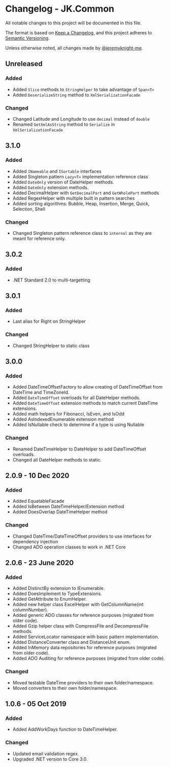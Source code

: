 # Changelog - JK.Common

All notable changes to this project will be documented in this file.

The format is based on [Keep a Changelog](https://keepachangelog.com/),
and this project adheres to [Semantic Versioning](https://semver.org/spec/v2.0.0.html).

Unless otherwise noted, all changes made by [@jeremyknight-me](https://github.com/jeremyknight-me).

## Unreleased

### Added

- Added `Slice` methods to `StringHelper` to take advantage of `Span<T>`
- Added `DeserializeString` method to `XmlSerializationFacade`

### Changed

- Changed Latitude and Longitude to use `decimal` instead of `double`
- Renamed `GetXmlAsString` method to `Serialize` in `XmlSerializationFacade`

## 3.1.0

### Added 

- Added `INameable` and `ISortable` interfaces
- Added Singleton pattern `Lazy<T>` implementation reference class
- Added `DateOnly` version of DateHelper methods. 
- Added `DateOnly` extension methods.
- Added DecimalHelper with `GetDecimalPart` and `GetWholePart` methods
- Added RegexHelper with multiple built in pattern searches
- Added sorting algorithms: Bubble, Heap, Insertion, Merge, Quick, Selection, Shell

### Changed

- Changed Singleton pattern reference class to `internal` as they are meant for reference only.

## 3.0.2

### Added

- .NET Standard 2.0 to multi-targetting

## 3.0.1

### Added

- Last alias for Right on StringHelper

### Changed

- Changed StringHelper to static class

## 3.0.0

### Added 

- Added DateTimeOffsetFactory to allow creating of DateTimeOffset from DateTime and TimeZoneId.
- Added `DateTimeOffset` overloads for all DateHelper methods.
- Added `DateTimeOffset` extension methods to match current DateTime extensions.
- Added math helpers for Fibonacci, IsEven, and IsOdd
- Added AsIndexedEnumerable extension method
- Added IsNullable check to determine if a type is using Nullable<T>

### Changed

- Renamed DateTimeHelper to DateHelper to add DateTimeOffset overloads.
- Changed all DateHelper methods to static.

## 2.0.9 - 10 Dec 2020

### Added

- Added EquatableFacade<T>
- Added IsBetween DateTimeHelper/Extension method
- Added DoesOverlap DateTimeHelper method
  
### Changed

- Changed DateTime/DateTimeOffset providers to use interfaces for dependency injection
- Changed ADO operation classes to work in .NET Core

## 2.0.6 - 23 June 2020

### Added

- Added DistinctBy extension to IEnumerable.
- Added DoesImplement<T> to TypeExtensions.
- Added GetAttribute<T> to EnumHelper.
- Added new helper class ExcelHelper with GetColumnName(int columnNumber). 
- Added generic ADO classes for reference purposes (migrated from older code). 
- Added Gzip helper class with CompressFile and DecompressFile methods. 
- Added ServiceLocator namespace with basic pattern implementation.
- Added DistanceConverter class and DistanceUnit enum. 
- Added InMemory data repositories for reference purposes (migrated from older code).
- Added ADO Auditing for reference purposes (migrated from older code).

### Changed

- Moved testable DateTime providers to their own folder/namespace.
- Moved converters to their own folder/namespace.

## 1.0.6 - 05 Oct 2019

### Added

- Added AddWorkDays function to DateTimeHelper.

### Changed
- Updated email validation regex.
- Upgraded .NET version to Core 3.0.
